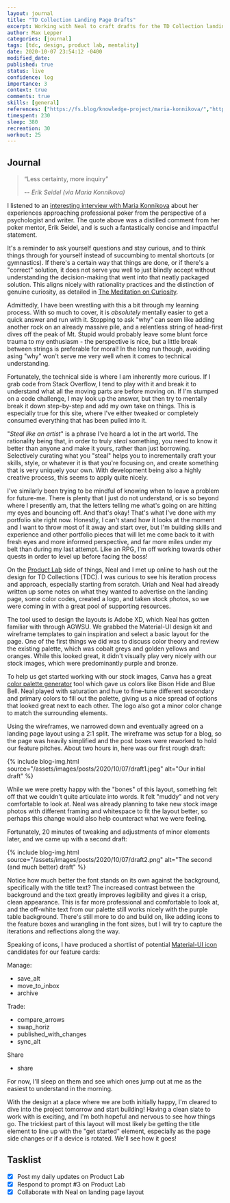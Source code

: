 ```yaml
---
layout: journal
title: "TD Collection Landing Page Drafts"
excerpt: Working with Neal to craft drafts for the TD Collection landing pages, and a quote on curiosity.
author: Max Lepper
categories: [journal]
tags: [tdc, design, product lab, mentality]
date: 2020-10-07 23:54:12 -0400
modified_date:
published: true
status: live
confidence: log
importance: 3
context: true
comments: true
skills: [general]
references: ["https://fs.blog/knowledge-project/maria-konnikova/","https://www.lesswrong.com/posts/3nZMgRTfFEfHp34Gb/the-meditation-on-curiosity","https://scrimmage.us/the-product-lab/","https://www.canva.com/colors/color-palette-generator/","https://material.io/resources/icons/"]
timespent: 230
sleep: 380
recreation: 30
workout: 25
---
```


## Journal

>“Less certainty, more inquiry”
>
> -- <cite>Erik Seidel (via Maria Konnikova)</cite>

I listened to an [interesting interview with Maria Konnikova]({{page.references[0]}}) about her experiences approaching professional poker from the perspective of a psychologist and writer. The quote above was a distilled comment from her poker mentor, Erik Seidel, and is such a fantastically concise and impactful statement.

It's a reminder to ask yourself questions and stay curious, and to think things through for yourself instead of succumbing to mental shortcuts (or gymnastics). If there's a certain way that things are done, or if there's a "correct" solution, it does not serve you well to just blindly accept without understanding the decision-making that went into that neatly packaged solution. This aligns nicely with rationality practices and the distinction of genuine curiosity, as detailed in [The Meditation on Curiosity]({{page.references[1]}}).

Admittedly, I have been wrestling with this a bit through my learning process. With so much to cover, it is _absolutely_ mentally easier to get a quick answer and run with it. Stopping to ask "why" can seem like adding another rock on an already massive pile, and a relentless string of head-first dives off the peak of Mt. Stupid would probably leave some blunt force trauma to my enthusiasm - the perspective is nice, but a little break between strings is preferable for moral! In the long run though, avoiding asing "why" won't serve me very well when it comes to technical understanding.

Fortunately, the technical side is where I am inherently more curious. If I grab code from Stack Overflow, I tend to play with it and break it to understand what all the moving parts are before moving on. If I'm stumped on a code challenge, I may look up the answer, but then try to mentally break it down step-by-step and add my own take on things. This is especially true for this site, where I've either tweaked or completely consumed everything that has been pulled into it.

"_Steal like an artist_" is a phrase I've heard a lot in the art world. The rationality being that, in order to truly _steal_ something, you need to know it better than anyone and make it yours, rather than just borrowing. Selectively curating what you "steal" helps you to incrementally craft your skills, style, or whatever it is that you're focusing on, and create something that is very uniquely your own. With development being also a highly creative process, this seems to apply quite nicely.

I've similarly been trying to be mindful of knowing when to leave a problem for future-me. There is plenty that I just do not understand, or is so beyond where I presently am, that the letters telling me what's going on are hitting my eyes and bouncing off. And that's okay! That's what I've done with my portfolio site right now. Honestly, I can't stand how it looks at the moment and I want to throw most of it away and start over, but I'm building skills and experience and other portfolio pieces that will let me come back to it with fresh eyes and more informed perspective, and far more miles under my belt than during my last attempt. Like an RPG, I'm off working towards other quests in order to level up before facing the boss!

On the [Product Lab]({{page.references[2]}}) side of things, Neal and I met up online to hash out the design for TD Collections (TDC). I was curious to see his iteration process and approach, especially starting from scratch. Uriah and Neal had already written up some notes on what they wanted to advertise on the landing page, some color codes, created a logo, and taken stock photos, so we were coming in with a great pool of supporting resources.

The tool used to design the layouts is Adobe XD, which Neal has gotten familiar with through AGWSU. We grabbed the Material-UI design kit and wireframe templates to gain inspiration and select a basic layout for the page. One of the first things we did was to discuss color theory and review the existing palette, which was cobalt greys and golden yellows and oranges. While this looked great, it didn't visually play very nicely with our stock images, which were predominantly purple and bronze.

To help us get started working with our stock images, Canva has a great [color palette generator]({{page.references[3]}}) tool which gave us colors like Bison Hide and Blue Bell. Neal played with saturation and hue to fine-tune different secondary and primary colors to fill out the palette, giving us a nice spread of options that looked great next to each other. The logo also got a minor color change to match the surrounding elements.

Using the wireframes, we narrowed down and eventually agreed on a landing page layout using a 2:1 split. The wireframe was setup for a blog, so the page was heavily simplified and the post boxes were reworked to hold our feature pitches. About two hours in, here was our first rough draft:

{% include blog-img.html source="/assets/images/posts/2020/10/07/draft1.jpeg" alt="Our initial draft" %}

While we were pretty happy with the "bones" of this layout, something felt off that we couldn't quite articulate into words. It felt "muddy" and not very comfortable to look at. Neal was already planning to take new stock image photos with different framing and whitespace to fit the layout better, so perhaps this change would also help counteract what we were feeling.

Fortunately, 20 minutes of tweaking and adjustments of minor elements later, and we came up with a second draft:

{% include blog-img.html source="/assets/images/posts/2020/10/07/draft2.png" alt="The second (and much better) draft" %}

Notice how much better the font stands on its own against the background, specifically with the title text? The increased contrast between the background and the text greatly improves legibility and gives it a crisp, clean appearance. This is far more professional and comfortable to look at, and the off-white text from our palette still works nicely with the purple table background. There's still more to do and build on, like adding icons to the feature boxes and wrangling in the font sizes, but I will try to capture the iterations and reflections along the way.

Speaking of icons, I have produced a shortlist of potential [Material-UI icon]({{page.references[4]}}) candidates for our feature cards:

Manage:
- save_alt
- move_to_inbox
- archive

Trade:
- compare_arrows
- swap_horiz
- published_with_changes
- sync_alt

Share
- share

For now, I'll sleep on them and see which ones jump out at me as the easiest to understand in the morning.

With the design at a place where we are both initially happy, I'm cleared to dive into the project tomorrow and start building! Having a clean slate to work with is exciting, and I'm both hopeful and nervous to see how things go. The trickiest part of this layout will most likely be getting the title element to line up with the "get started" element, especially as the page side changes or if a device is rotated. We'll see how it goes!

## Tasklist

- [x] Post my daily updates on Product Lab
- [x] Respond to prompt #3 on Product Lab
- [x] Collaborate with Neal on landing page layout
